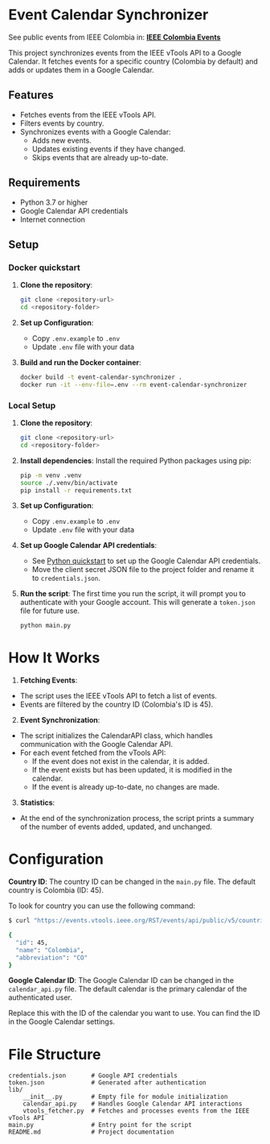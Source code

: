 # Event Calendar Synchronizer

See public events from IEEE Colombia in: [**IEEE Colombia Events**](https://calendar.google.com/calendar/u/0/embed?src=c_43af0395e171c4997b9f25b43fa77a8e172f0405ed2fd325ded2462439218024@group.calendar.google.com&ctz=America/Bogota)

This project synchronizes events from the IEEE vTools API to a Google Calendar. It fetches events for a specific country (Colombia by default) and adds or updates them in a Google Calendar.

## Features

- Fetches events from the IEEE vTools API.
- Filters events by country.
- Synchronizes events with a Google Calendar:
  - Adds new events.
  - Updates existing events if they have changed.
  - Skips events that are already up-to-date.

## Requirements

- Python 3.7 or higher
- Google Calendar API credentials
- Internet connection

## Setup

### Docker quickstart

1. **Clone the repository**:
   ```bash
   git clone <repository-url>
   cd <repository-folder>
   ```

2. **Set up Configuration**:
   * Copy `.env.example` to `.env` 
   * Update `.env` file with your data

3. **Build and run the Docker container**:
   ```bash
   docker build -t event-calendar-synchronizer .
   docker run -it --env-file=.env --rm event-calendar-synchronizer
   ```

### Local Setup

1. **Clone the repository**:
   ```bash
   git clone <repository-url>
   cd <repository-folder>
   ```

2. **Install dependencies**: Install the required Python packages using pip:
    ```bash
    pip -m venv .venv
    source ./.venv/bin/activate
    pip install -r requirements.txt
    ```
   
3. **Set up Configuration**:
   * Copy `.env.example` to `.env` 
   * Update `.env` file with your data

4. **Set up Google Calendar API credentials**: 
   * See [Python quickstart](https://developers.google.com/calendar/api/quickstart/python) to set up the Google Calendar API credentials.
   * Move the client secret JSON file to the project folder and rename it to `credentials.json`.

5. **Run the script**: The first time you run the script, it will prompt you to authenticate with your Google account. This will generate a `token.json` file for future use.
    ```bash
    python main.py
    ```
# How It Works
1. **Fetching Events**:
  * The script uses the IEEE vTools API to fetch a list of events.
  * Events are filtered by the country ID (Colombia's ID is 45).

2. **Event Synchronization**:
  * The script initializes the CalendarAPI class, which handles communication with the Google Calendar API.
  * For each event fetched from the vTools API:
    * If the event does not exist in the calendar, it is added.
    * If the event exists but has been updated, it is modified in the calendar.
    * If the event is already up-to-date, no changes are made.

3. **Statistics**:
  * At the end of the synchronization process, the script prints a summary of the number of events added, updated, and unchanged.

# Configuration
**Country ID**: The country ID can be changed in the `main.py` file. The default country is Colombia (ID: 45).

To look for country you can use the following command:
```bash
$ curl "https://events.vtools.ieee.org/RST/events/api/public/v5/countries/list" | jq '.data[] | select(.attributes.name == "Colombia") | .attributes | del(.states) | .'

{
  "id": 45,
  "name": "Colombia",
  "abbreviation": "CO"
}
```

**Google Calendar ID**: The Google Calendar ID can be changed in the `calendar_api.py` file. The default calendar is the primary calendar of the authenticated user.

Replace this with the ID of the calendar you want to use. You can find the ID in the Google Calendar settings.

# File Structure
```plaintext
credentials.json       # Google API credentials
token.json             # Generated after authentication
lib/
    __init__.py        # Empty file for module initialization
    calendar_api.py    # Handles Google Calendar API interactions
    vtools_fetcher.py  # Fetches and processes events from the IEEE vTools API
main.py                # Entry point for the script
README.md              # Project documentation
```
